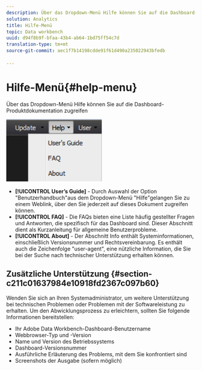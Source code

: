 ```yaml
---
description: Über das Dropdown-Menü Hilfe können Sie auf die Dashboard-Produktdokumentation zugreifen
solution: Analytics
title: Hilfe-Menü
topic: Data workbench
uuid: d94f8b9f-bfaa-43b4-ab64-1bd75ff54c7d
translation-type: tm+mt
source-git-commit: aec1f7b14198cdde91f61d490a235022943bfedb

---
```



# Hilfe-Menü{#help-menu}

Über das Dropdown-Menü Hilfe können Sie auf die Dashboard-Produktdokumentation zugreifen

![](assets/help.png)

* **[!UICONTROL User’s Guide]** - Durch Auswahl der Option &quot;Benutzerhandbuch&quot;aus dem Dropdown-Menü &quot;Hilfe&quot;gelangen Sie zu einem Weblink, über den Sie jederzeit auf dieses Dokument zugreifen können.
* **[!UICONTROL FAQ]** - Die FAQs bieten eine Liste häufig gestellter Fragen und Antworten, die spezifisch für das Dashboard sind. Dieser Abschnitt dient als Kurzanleitung für allgemeine Benutzerprobleme.
* **[!UICONTROL About]** - Der Abschnitt Info enthält Systeminformationen, einschließlich Versionsnummer und Rechtsvereinbarung. Es enthält auch die Zeichenfolge &quot;user-agent&quot;, eine nützliche Information, die Sie bei der Suche nach technischer Unterstützung erhalten können.

## Zusätzliche Unterstützung {#section-c211c01637984e10918fd2367c097b60}

Wenden Sie sich an Ihren Systemadministrator, um weitere Unterstützung bei technischen Problemen oder Problemen mit der Softwareleistung zu erhalten. Um den Abwicklungsprozess zu erleichtern, sollten Sie folgende Informationen bereitstellen:

* Ihr Adobe Data Workbench-Dashboard-Benutzername
* Webbrowser-Typ und -Version
* Name und Version des Betriebssystems
* Dashboard-Versionsnummer
* Ausführliche Erläuterung des Problems, mit dem Sie konfrontiert sind
* Screenshots der Ausgabe (sofern möglich)

